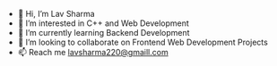 - 👋 Hi, I’m Lav Sharma
- 👀 I’m interested in C++ and Web Development
- 🌱 I’m currently learning Backend Development
- 💞️ I’m looking to collaborate on Frontend Web Development Projects
- 📫 Reach me lavsharma220@gmaill.com 

<!---
lav31/lav31 is a ✨ special ✨ repository because its `README.md` (this file) appears on your GitHub profile.
You can click the Preview link to take a look at your changes.
--->

